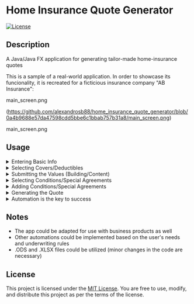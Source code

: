 # Home Insurance Quote Generator

[![License](https://img.shields.io/badge/license-MIT-blue.svg)](LICENSE.md)


## Description

A Java/Java FX application for generating tailor-made home-insurance quotes

This is a sample of a real-world application. In order to showcase its funcionality, it is recreated for a ficticious insurance company "AB Insurance":


main_screen.png

(https://github.com/alexandrosb88/home_insurance_quote_generator/blob/0a4b9688e57da47598cdd5bbe6c1bbab757b31a8/main_screen.png)

main_screen.png


## Usage



<details>

<summary>Entering Basic Info</summary>
<br />

Firstly, the user can provide the basic information that desires to be included in the quotation:

</details>

<details>

<summary>Selecting Covers/Deductibles</summary>
<br />

The user has the option to select a plan in which coverage components are automatically selected, while retaining the ability to check/uncheck any specific coverage item or condition individually:


> **Note** <br />
This latter feature embodies the tailor-made element, as it allows users to personalize the coverage.

</details>

<details>

<summary>Submitting the Values (Building/Content)</summary>
<br />

After selecting the desired covers, the user is then required to input the insured value for building and/or content. By pressing the "Submit" button, a set of pre-configured rules get into action and automatically calculate the limit of the selected covers:

</details>

<details>

<summary>Selecting Conditions/Special Agreements</summary>
<br />

There is capability to review and adjust contract clauses as needed: 


> **Note** <br />
Regarding General Exclusions, given their obligatory nature, the relative fields are locked and not editable<br /> (However, this feature could be easily adjusted in source code level)


</details>

<details>

<summary>Adding Conditions/Special Agreements</summary>
<br />

Any contract clause that may not be initially included can be manually appended:



</details>

<details>

<summary>Generating the Quote</summary>
<br />

Finally, the quote is delivered in XLS format based on an xls source file:



</details>

<details>

<summary>Automation is the key to success</summary>
<br />

Apart from the main capabilities for covers, limits etc. other automations exist as well. For example, if the user selects "Secondary Residence" as residence type, since it is more vulnerable to theft, the field of theft measures is automatically checked and open for editing:



</details>

## Notes

- The app could be adapted for use with business products as well
- Other automations could be implemented based on the user's needs and underwriting rules
- .ODS and .XLSX files could be utilized (minor changes in the code are necessary)



## License

This project is licensed under the [MIT License](LICENSE). You are free to use, modify, and distribute this project as per the terms of the license.
